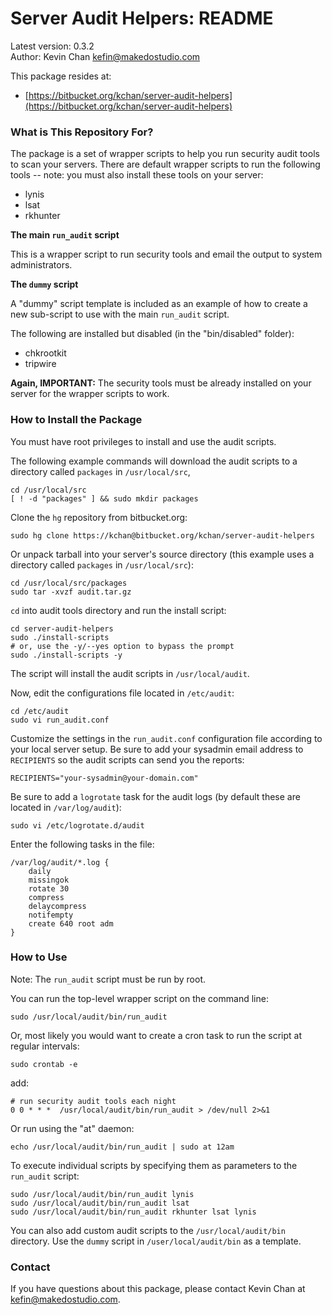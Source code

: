 # Server Audit Helpers: README

Latest version: 0.3.2  
Author: Kevin Chan <kefin@makedostudio.com>

This package resides at:

* [https://bitbucket.org/kchan/server-audit-helpers](https://bitbucket.org/kchan/server-audit-helpers)

### What is This Repository For?

The package is a set of wrapper scripts to help you run security audit tools to scan your servers. There are default wrapper scripts to run the following tools -- note: you must also install these tools on your server:

* lynis
* lsat
* rkhunter

**The main `run_audit` script**

This is a wrapper script to run security tools and email the output to system administrators.

**The `dummy` script**

A "dummy" script template is included as an example of how to create a new sub-script to use with the main `run_audit` script.

The following are installed but disabled (in the "bin/disabled" folder):

* chkrootkit
* tripwire

**Again, IMPORTANT:** The security tools must be already installed on your server for the wrapper scripts to work.

### How to Install the Package

You must have root privileges to install and use the audit scripts.

The following example commands will download the audit scripts to a directory called `packages` in `/usr/local/src`,

    cd /usr/local/src
    [ ! -d "packages" ] && sudo mkdir packages

Clone the `hg` repository from bitbucket.org:

    sudo hg clone https://kchan@bitbucket.org/kchan/server-audit-helpers

Or unpack tarball into your server's source directory (this example uses a directory called `packages` in `/usr/local/src`):

    cd /usr/local/src/packages
    sudo tar -xvzf audit.tar.gz

`cd` into audit tools directory and run the install script:

    cd server-audit-helpers
    sudo ./install-scripts
    # or, use the -y/--yes option to bypass the prompt
    sudo ./install-scripts -y

The script will install the audit scripts in `/usr/local/audit`.

Now, edit the configurations file located in `/etc/audit`:

    cd /etc/audit
    sudo vi run_audit.conf

Customize the settings in the `run_audit.conf` configuration file according to your local server setup. Be sure to add your sysadmin email address to `RECIPIENTS` so the audit scripts can send you the reports:

    RECIPIENTS="your-sysadmin@your-domain.com"

Be sure to add a `logrotate` task for the audit logs (by default these are located in `/var/log/audit`):

    sudo vi /etc/logrotate.d/audit

Enter the following tasks in the file:

    /var/log/audit/*.log {
        daily
        missingok
        rotate 30
        compress
        delaycompress
        notifempty
        create 640 root adm
    }


### How to Use

Note: The `run_audit` script must be run by root.

You can run the top-level wrapper script on the command line:

    sudo /usr/local/audit/bin/run_audit

Or, most likely you would want to create a cron task to run the script at regular intervals:

    sudo crontab -e

add:

    # run security audit tools each night
    0 0 * * *  /usr/local/audit/bin/run_audit > /dev/null 2>&1

Or run using the "at" daemon:

    echo /usr/local/audit/bin/run_audit | sudo at 12am

To execute individual scripts by specifying them as parameters to the `run_audit` script:

    sudo /usr/local/audit/bin/run_audit lynis
    sudo /usr/local/audit/bin/run_audit lsat
    sudo /usr/local/audit/bin/run_audit rkhunter lsat lynis

You can also add custom audit scripts to the `/usr/local/audit/bin` directory. Use the `dummy` script in `/user/local/audit/bin` as a template.

### Contact

If you have questions about this package, please contact Kevin Chan at <kefin@makedostudio.com>.

